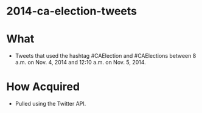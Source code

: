 2014-ca-election-tweets
=======================

What
====

* Tweets that used the hashtag #CAElection and #CAElections between 8 a.m. on Nov. 4, 2014 and 12:10 a.m. on Nov. 5, 2014.

How Acquired
============

* Pulled using the Twitter API.